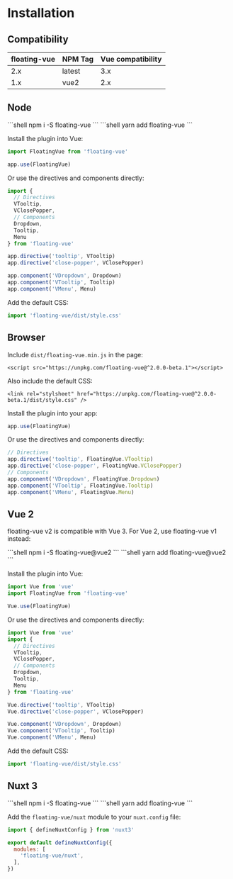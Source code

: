 # Installation

## Compatibility

| floating-vue | NPM Tag | Vue compatibility |
| ------------ | ------- | ----------------- |
| 2.x          | latest  | 3.x               |
| 1.x          | vue2    | 2.x               |

## Node

<code-group>
<code-block title="npm">
```shell
npm i -S floating-vue
```
</code-block>

<code-block title="yarn">
```shell
yarn add floating-vue
```
</code-block>
</code-group>

Install the plugin into Vue:

```javascript
import FloatingVue from 'floating-vue'

app.use(FloatingVue)
```

Or use the directives and components directly:

```javascript
import {
  // Directives
  VTooltip,
  VClosePopper,
  // Components
  Dropdown,
  Tooltip,
  Menu
} from 'floating-vue'

app.directive('tooltip', VTooltip)
app.directive('close-popper', VClosePopper)

app.component('VDropdown', Dropdown)
app.component('VTooltip', Tooltip)
app.component('VMenu', Menu)
```

Add the default CSS:

```js
import 'floating-vue/dist/style.css'
```

## Browser

Include `dist/floating-vue.min.js` in the page:

```vue
<script src="https://unpkg.com/floating-vue@^2.0.0-beta.1"></script>
```

Also include the default CSS:

```vue
<link rel="stylsheet" href="https://unpkg.com/floating-vue@^2.0.0-beta.1/dist/style.css" />
```

Install the plugin into your app:

```javascript
app.use(FloatingVue)
```

Or use the directives and components directly:

```javascript
// Directives
app.directive('tooltip', FloatingVue.VTooltip)
app.directive('close-popper', FloatingVue.VClosePopper)
// Components
app.component('VDropdown', FloatingVue.Dropdown)
app.component('VTooltip', FloatingVue.Tooltip)
app.component('VMenu', FloatingVue.Menu)
```

## Vue 2

floating-vue v2 is compatible with Vue 3. For Vue 2, use floating-vue v1 instead:

<code-group>
<code-block title="npm">
```shell
npm i -S floating-vue@vue2
```
</code-block>

<code-block title="yarn">
```shell
yarn add floating-vue@vue2
```
</code-block>
</code-group>

Install the plugin into Vue:

```javascript
import Vue from 'vue'
import FloatingVue from 'floating-vue'

Vue.use(FloatingVue)
```

Or use the directives and components directly:

```javascript
import Vue from 'vue'
import {
  // Directives
  VTooltip,
  VClosePopper,
  // Components
  Dropdown,
  Tooltip,
  Menu
} from 'floating-vue'

Vue.directive('tooltip', VTooltip)
Vue.directive('close-popper', VClosePopper)

Vue.component('VDropdown', Dropdown)
Vue.component('VTooltip', Tooltip)
Vue.component('VMenu', Menu)
```

Add the default CSS:

```js
import 'floating-vue/dist/style.css'
```

## Nuxt 3

<code-group>
<code-block title="npm">
```shell
npm i -S floating-vue
```
</code-block>

<code-block title="yarn">
```shell
yarn add floating-vue
```
</code-block>
</code-group>

Add the `floating-vue/nuxt` module to your `nuxt.config` file:

```js
import { defineNuxtConfig } from 'nuxt3'

export default defineNuxtConfig({
  modules: [
    'floating-vue/nuxt',
  ],
})
```
